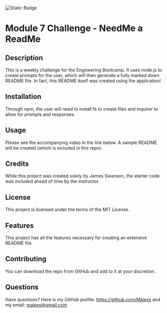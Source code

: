 ![Static Badge](https://img.shields.io/badge/License-MIT%20License-blue)
# Module 7 Challenge - NeedMe a ReadMe
## Description
This is a weekly challenge for the Engineering Bootcamp. It uses node.js to create prompts for the user, which will then generate a fully marked down README file. In fact, this README itself was created using the application!
## Installation
Through npm, the user will need to install fs to create files and inquirer to allow for prompts and responses.
## Usage
Please see the accompanying video in the link below. A sample README will be created (which is included in this repo).
## Credits
While this project was created solely by James Swanson, the starter code was included ahead of time by the instructor.
## License
This project is licensed under the terms of the MIT License.
## Features
This project has all the features necessary for creating an extensive README file.
## Contributing
You can download the repo from GitHub and add to it at your discretion.
## Questions
Have questions? Here is my GitHub profile: https://github.com/Majexs and my email: majexs@gmail.com